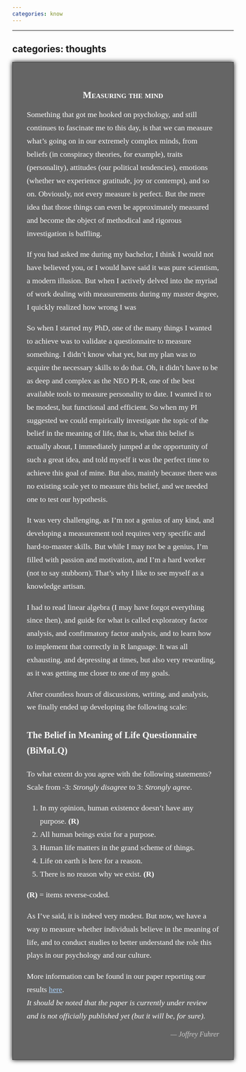 ```yaml
---
categories: know
---
```





---
categories: thoughts
---

<div style="font-family: 'Georgia', serif; background-color: rgba(0, 0, 0, 0.6); padding: 2rem; border: 1px solid #444; max-width: 700px; margin: auto; box-shadow: 0 0 10px #000;">
  <h2 style="text-align: center; font-variant: small-caps; color: #ffffff;">Measuring the mind</h2>

  <p style="font-size: 1.1rem; line-height: 1.7; color: #ffffff;">
Something that got me hooked on psychology, and still continues to fascinate me to this day, is that we can measure what’s going on in our extremely complex minds, from beliefs (in conspiracy theories, for example), traits (personality), attitudes (our political tendencies), emotions (whether we experience gratitude, joy or contempt), and so on. Obviously, not every measure is perfect. But the mere idea that those things can even be approximately measured and become the object of methodical and rigorous investigation is baffling.  </p>

  <p style="font-size: 1.1rem; line-height: 1.7; color: #ffffff;">
   If you had asked me during my bachelor, I think I would not have believed you, or I would have said it was pure scientism, a modern illusion. But when I actively delved into the myriad of work dealing with measurements during my master degree, I quickly realized how wrong I was
  </p>

  <p style="font-size: 1.1rem; line-height: 1.7; color: #ffffff;">
So when I started my PhD, one of the many things I wanted to achieve was to validate a questionnaire to measure something. I didn’t know what yet, but my plan was to acquire the necessary skills to do that. Oh, it didn’t have to be as deep and complex as the NEO PI-R, one of the best available tools to measure personality to date. I wanted it to be modest, but functional and efficient. So when my PI suggested we could empirically investigate the topic of the belief in the meaning of life, that is, what this belief is actually about, I immediately jumped at the opportunity of such a great idea, and told myself it was the perfect time to achieve this goal of mine. But also, mainly because there was no existing scale yet to measure this belief, and we needed one to test our hypothesis.  </p>

  <p style="font-size: 1.1rem; line-height: 1.7; color: #ffffff;">
It was very challenging, as I’m not a genius of any kind, and developing a measurement tool requires very specific and hard-to-master skills. But while I may not be a genius, I’m filled with passion and motivation, and I’m a hard worker (not to say stubborn). That’s why I like to see myself as a knowledge artisan.  </p>

  <p style="font-size: 1.1rem; line-height: 1.7; color: #ffffff;">
I had to read linear algebra (I may have forgot everything since then), and guide for what is called exploratory factor analysis, and confirmatory factor analysis, and to learn how to implement that correctly in R language. It was all exhausting, and depressing at times, but also very rewarding, as it was getting me closer to one of my goals.
  </p>

  <div style="font-size: 1.1rem; line-height: 1.7; color: #ffffff;">

  <p>
    After countless hours of discussions, writing, and analysis, we finally ended up developing the following scale:
  </p>

  <h3 style="margin-top: 1.5em;">The Belief in Meaning of Life Questionnaire (BiMoLQ)</h3>

  <p>
    To what extent do you agree with the following statements?<br>
    Scale from -3: <em>Strongly disagree</em> to 3: <em>Strongly agree</em>.
  </p>

  <ol>
    <li>In my opinion, human existence doesn’t have any purpose. <strong>(R)</strong></li>
    <li>All human beings exist for a purpose.</li>
    <li>Human life matters in the grand scheme of things.</li>
    <li>Life on earth is here for a reason.</li>
    <li>There is no reason why we exist. <strong>(R)</strong></li>
  </ol>

  <p><strong>(R)</strong> = items reverse-coded.</p>

  <p>
    As I’ve said, it is indeed very modest. But now, we have a way to measure whether individuals believe in the meaning of life, and to conduct studies to better understand the role this plays in our psychology and our culture.
  </p>

  <p>
    More information can be found in our paper reporting our results <a href="https://osf.io/preprints/psyarxiv/4efwt_v1" style="color: #aad4ff; text-decoration: underline;">here</a>.
    <br>
    <em>It should be noted that the paper is currently under review and is not officially published yet (but it will be, for sure).</em>
  </p>

</div>
  <p style="font-size: 1rem; font-style: italic; text-align: right; color: #cccccc;">— Joffrey Fuhrer</p>
</div>

